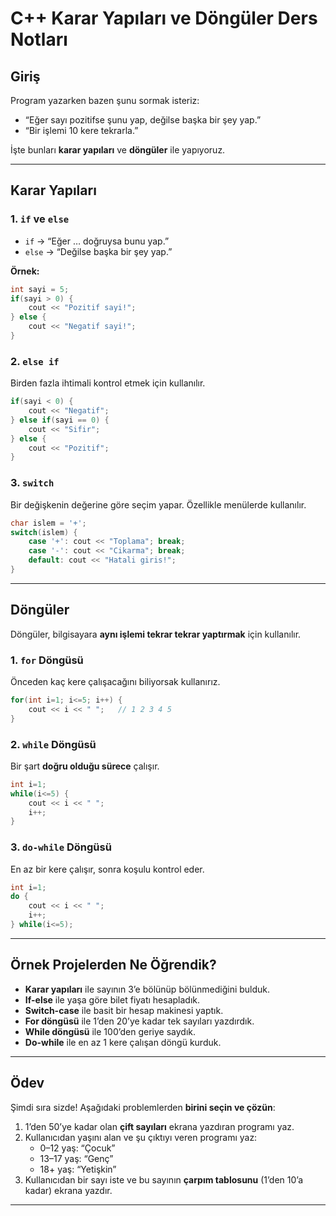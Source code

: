# C++ Karar Yapıları ve Döngüler Ders Notları

## Giriş
Program yazarken bazen şunu sormak isteriz:  
- “Eğer sayı pozitifse şunu yap, değilse başka bir şey yap.”  
- “Bir işlemi 10 kere tekrarla.”  

İşte bunları **karar yapıları** ve **döngüler** ile yapıyoruz.  

---

## Karar Yapıları

### 1. `if` ve `else`
- `if` → “Eğer … doğruysa bunu yap.”  
- `else` → “Değilse başka bir şey yap.”  

**Örnek:**
```cpp
int sayi = 5;
if(sayi > 0) {
    cout << "Pozitif sayi!";
} else {
    cout << "Negatif sayi!";
}
```

### 2. `else if`
Birden fazla ihtimali kontrol etmek için kullanılır.  
```cpp
if(sayi < 0) {
    cout << "Negatif";
} else if(sayi == 0) {
    cout << "Sifir";
} else {
    cout << "Pozitif";
}
```

### 3. `switch`
Bir değişkenin değerine göre seçim yapar. Özellikle menülerde kullanılır.  

```cpp
char islem = '+';
switch(islem) {
    case '+': cout << "Toplama"; break;
    case '-': cout << "Cikarma"; break;
    default: cout << "Hatali giris!";
}
```

---

## Döngüler

Döngüler, bilgisayara **aynı işlemi tekrar tekrar yaptırmak** için kullanılır.

### 1. `for` Döngüsü
Önceden kaç kere çalışacağını biliyorsak kullanırız.  
```cpp
for(int i=1; i<=5; i++) {
    cout << i << " ";   // 1 2 3 4 5
}
```

### 2. `while` Döngüsü
Bir şart **doğru olduğu sürece** çalışır.  
```cpp
int i=1;
while(i<=5) {
    cout << i << " ";
    i++;
}
```

### 3. `do-while` Döngüsü
En az bir kere çalışır, sonra koşulu kontrol eder.  
```cpp
int i=1;
do {
    cout << i << " ";
    i++;
} while(i<=5);
```

---

## Örnek Projelerden Ne Öğrendik?
- **Karar yapıları** ile sayının 3’e bölünüp bölünmediğini bulduk.  
- **If-else** ile yaşa göre bilet fiyatı hesapladık.  
- **Switch-case** ile basit bir hesap makinesi yaptık.  
- **For döngüsü** ile 1’den 20’ye kadar tek sayıları yazdırdık.  
- **While döngüsü** ile 100’den geriye saydık.  
- **Do-while** ile en az 1 kere çalışan döngü kurduk.  

---

## Ödev
Şimdi sıra sizde! Aşağıdaki problemlerden **birini seçin ve çözün**:

1. 1’den 50’ye kadar olan **çift sayıları** ekrana yazdıran programı yaz.  
2. Kullanıcıdan yaşını alan ve şu çıktıyı veren programı yaz:  
   - 0–12 yaş: “Çocuk”  
   - 13–17 yaş: “Genç”  
   - 18+ yaş: “Yetişkin”  
3. Kullanıcıdan bir sayı iste ve bu sayının **çarpım tablosunu** (1’den 10’a kadar) ekrana yazdır.  

---

